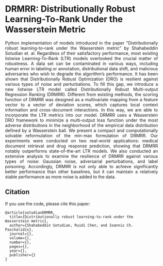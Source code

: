 # DRMRR: Distributionally Robust Learning-To-Rank Under the Wasserstein Metric

<p align="justify">
Python implementation of models introduced in the paper "Distributionally robust learning-to-rank under the Wasserstein metric" by Shahabeddin Sotudian et. al.
Regardless of their satisfactory performance, most existing listwise Learning-To-Rank (LTR) models overlooked the crucial matter of robustness. A data set can be contaminated in various ways, including human error in labeling or annotation, distributional data shift, and malicious adversaries who wish to degrade the algorithm’s performance. It has been shown that Distributionally Robust Optimization (DRO) is resilient against various types of noise and perturbations. To fill this gap, we introduce a new listwise LTR model called Distributionally Robust Multi-output Regression Ranking (DRMRR). Different from existing methods, the scoring function of DRMRR was designed as a multivariate mapping from a feature vector to a vector of deviation scores, which captures local context information and cross-document interactions. In this way, we are able to incorporate the LTR metrics into our model. DRMRR uses a Wasserstein DRO framework to minimize a multi-output loss function under the most adverse distributions in the neighborhood of the empirical data distribution defined by a Wasserstein ball. We present a compact and computationally solvable reformulation of the min-max formulation of DRMRR. Our experiments were conducted on two real-world applications: medical document retrieval and drug response prediction, showing that DRMRR notably outperforms state-of-the-art LTR models. We also conducted an extensive analysis to examine the resilience of DRMRR against various types of noise: Gaussian noise, adversarial perturbations, and label poisoning. Accordingly, DRMRR is not only able to achieve significantly better performance than other baselines, but it can maintain a relatively stable performance as more noise is added to the data.
</p> 
 
## Citation

If you use the code, please cite this paper:

```text
@article{sotudianDRMRR,
  title={Distributionally robust learning-to-rank under the Wasserstein metric},
  author={Shahabeddin Sotudian, Ruidi Chen, and Ioannis Ch. Paschalidis},
  journal={},
  volume={},
  number={},
  pages={},
  year={},
  publisher={}
}
```
